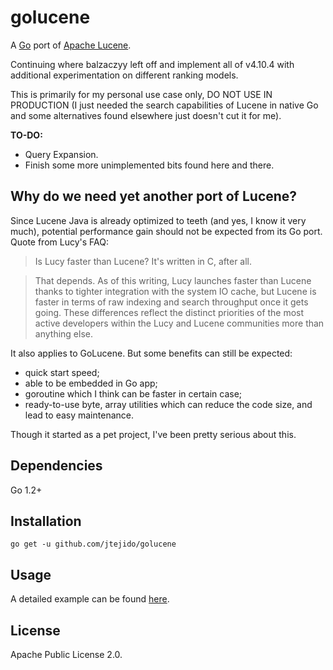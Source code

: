 golucene
========

A [Go](http://golang.org) port of [Apache Lucene](http://lucene.apache.org).

Continuing where balzaczyy left off and implement all of v4.10.4 with additional experimentation on different ranking models.

This is primarily for my personal use case only, DO NOT USE IN PRODUCTION (I just needed the search capabilities of Lucene in native Go and some alternatives found elsewhere just doesn't cut it for me). 


**TO-DO:**
- Query Expansion.
- Finish some more unimplemented bits found here and there.


Why do we need yet another port of Lucene?
------------------------------------------

Since Lucene Java is already optimized to teeth (and yes, I know it very much), potential performance gain should not be expected from its Go port. Quote from Lucy's FAQ:

>Is Lucy faster than Lucene? It's written in C, after all.

>That depends. As of this writing, Lucy launches faster than Lucene thanks to tighter integration with the system IO cache, but Lucene is faster in terms of raw indexing and search throughput once it gets going. These differences reflect the distinct priorities of the most active developers within the Lucy and Lucene communities more than anything else.

It also applies to GoLucene. But some benefits can still be expected:
- quick start speed;
- able to be embedded in Go app;
- goroutine which I think can be faster in certain case;
- ready-to-use byte, array utilities which can reduce the code size, and lead to easy maintenance.

Though it started as a pet project, I've been pretty serious about this.

Dependencies
------------
Go 1.2+

Installation
------------

	go get -u github.com/jtejido/golucene

Usage
-----

A detailed example can be found [here](gl.go).

License
-------
Apache Public License 2.0.

